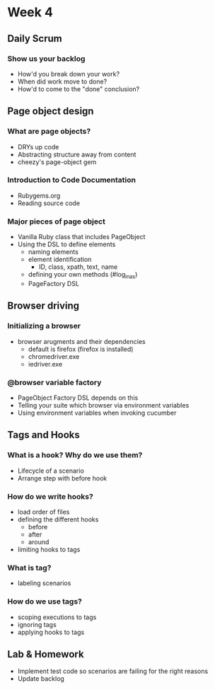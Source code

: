 # Week 4

## Daily Scrum

### Show us your backlog

-   How'd you break down your work?
-   When did work move to done?
-   How'd to come to the "done" conclusion?

## Page object design

### What are page objects?

-   DRYs up code
-   Abstracting structure away from content
-   cheezy's page-object gem

### Introduction to Code Documentation

-   Rubygems.org
-   Reading source code

### Major pieces of page object

-   Vanilla Ruby class that includes PageObject
-   Using the DSL to define elements
    -   naming elements
    -   element identification
        -   ID, class, xpath, text, name
    -   defining your own methods (#log<sub>in</sub><sub>as</sub>)
    -   PageFactory DSL

## Browser driving

### Initializing a browser

-   browser arugments and their dependencies
    -   default is firefox (firefox is installed)
    -   chromedriver.exe
    -   iedriver.exe

### @browser variable factory

-   PageObject Factory DSL depends on this
-   Telling your suite which browser via environment variables
-   Using environment variables when invoking cucumber

## Tags and Hooks

### What is a hook? Why do we use them?

-   Lifecycle of a scenario
-   Arrange step with before hook

### How do we write hooks?

-   load order of files
-   defining the different hooks
    -   before
    -   after
    -   around
-   limiting hooks to tags

### What is tag?

-   labeling scenarios

### How do we use tags?

-   scoping executions to tags
-   ignoring tags
-   applying hooks to tags

## Lab & Homework

-   Implement test code so scenarios are failing for the right reasons
-   Update backlog
